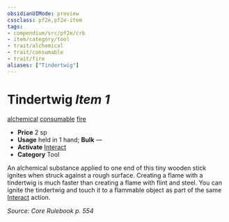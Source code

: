 ```yaml
---
obsidianUIMode: preview
cssclass: pf2e,pf2e-item
tags:
- compendium/src/pf2e/crb
- item/category/tool
- trait/alchemical
- trait/consumable
- trait/fire
aliases: ["Tindertwig"]
---
```

# Tindertwig *Item 1*  
[alchemical](rules/traits/alchemical.md)  [consumable](rules/traits/consumable.md)  [fire](rules/traits/fire.md)  

- **Price** 2 sp
- **Usage** held in 1 hand; **Bulk** —
- **Activate** [Interact](rules/actions/interact.md)
- **Category** Tool

An alchemical substance applied to one end of this tiny wooden stick ignites when struck against a rough surface. Creating a flame with a tindertwig is much faster than creating a flame with flint and steel. You can ignite the tindertwig and touch it to a flammable object as part of the same [Interact](rules/actions/interact.md) action.

*Source: Core Rulebook p. 554*